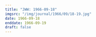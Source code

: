 ```yaml
---
title: "JWW: 1966-09-18"
imgsrc: "/img/journal/1966/09/18-19.jpg"
date: 1966-09-18
enddate: 1966-09-19
draft: false
---
```


<!-- fix pre-formatted input -->
